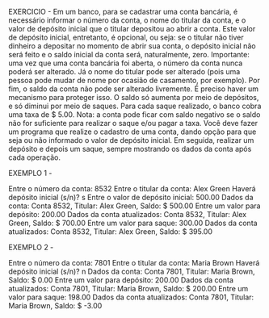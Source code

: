 EXERCICIO - Em um banco, para se cadastrar uma conta bancária, é necessário informar o número da conta, o nome do
titular da conta, e o valor de depósito inicial que o titular depositou ao abrir a conta. Este valor de depósito
inicial, entretanto, é opcional, ou seja: se o titular não tiver dinheiro a depositar no momento de abrir sua
conta, o depósito inicial não será feito e o saldo inicial da conta será, naturalmente, zero.
Importante: uma vez que uma conta bancária foi aberta, o número da conta nunca poderá ser alterado. Já
o nome do titular pode ser alterado (pois uma pessoa pode mudar de nome por ocasião de casamento, por
exemplo).
Por fim, o saldo da conta não pode ser alterado livremente. É preciso haver um mecanismo para proteger
isso. O saldo só aumenta por meio de depósitos, e só diminui por meio de saques. Para cada saque
realizado, o banco cobra uma taxa de $ 5.00. Nota: a conta pode ficar com saldo negativo se o saldo não for
suficiente para realizar o saque e/ou pagar a taxa.
Você deve fazer um programa que realize o cadastro de uma conta, dando opção para que seja ou não
informado o valor de depósito inicial. Em seguida, realizar um depósito e depois um saque, sempre
mostrando os dados da conta após cada operação. 



EXEMPLO 1 - 

Entre o número da conta: 8532
Entre o titular da conta: Alex Green
Haverá depósito inicial (s/n)? s
Entre o valor de depósito inicial: 500.00
Dados da conta:
Conta 8532, Titular: Alex Green, Saldo: $ 500.00
Entre um valor para depósito: 200.00
Dados da conta atualizados:
Conta 8532, Titular: Alex Green, Saldo: $ 700.00
Entre um valor para saque: 300.00
Dados da conta atualizados:
Conta 8532, Titular: Alex Green, Saldo: $ 395.00


EXEMPLO 2 -

Entre o número da conta: 7801
Entre o titular da conta: Maria Brown
Haverá depósito inicial (s/n)? n
Dados da conta:
Conta 7801, Titular: Maria Brown, Saldo: $ 0.00
Entre um valor para depósito: 200.00
Dados da conta atualizados:
Conta 7801, Titular: Maria Brown, Saldo: $ 200.00
Entre um valor para saque: 198.00
Dados da conta atualizados:
Conta 7801, Titular: Maria Brown, Saldo: $ -3.00